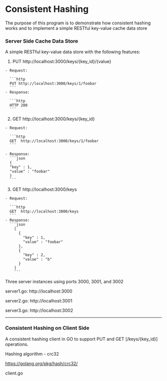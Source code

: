 # Consistent Hashing
The purpose of this program is to demonstrate how consistent hashing works and to implement a simple RESTful key-value cache data store

### Server Side Cache Data Store
A simple RESTful key-value data store with the following features:

  1. PUT http://localhost:3000/keys/{key_id}/{value}

    - Request:
  
      ```http
      PUT http://localhost:3000/keys/1/foobar
      ```
    - Response: 
  
      ```http
      HTTP 200
      ```
  2. GET http://localhost:3000/keys/{key_id} 

    - Request:
    
      ```http
      GET  http://localhost:3000/keys/1/foobar
      ```
    
    - Response:
      ```json
      {
      "key" : 1,
      "value" : "foobar"
      }
      ```
  3. GET http://localhost:3000/keys

    - Request:

      ```http
      GET  http://localhost:3000/keys
      ```
    - Response:
      ```json
        [
          {
            "key" : 1,
            "value" : "foobar"
          },
          {
            "key" : 2,
            "value" : "b"
          }
        ]
        ```


Three server instances using ports 3000, 3001, and 3002

  server1.go: http://localhost:3000

  server2.go: http://localhost:3001

  server3.go: http://localhost:3002

---
### Consistent Hashing on Client Side

A consistent hashing client in GO to support PUT and GET [/keys/{key_id}] operations. 

Hashing algorithm - crc32

https://golang.org/pkg/hash/crc32/

client.go
